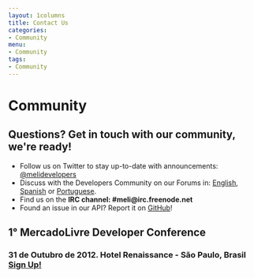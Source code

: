 ```yaml
---
layout: 1columns
title: Contact Us
categories: 
- Community
menu: 
- Community
tags: 
- Community
---
```


<h1>Community</h1>


## Questions? Get in touch with our community, we're ready!

<ul class="ch-list parameters">
<li>Follow us on Twitter to stay up-to-date with announcements: <a target="_blank" href="https://twitter.com/@melidevelopers">@melidevelopers</a></li>
<li>Discuss with the Developers Community on our Forums in: <a href="forums-en">English</a>, <a href="forums-sp">Spanish</a> or <a href="forums-pt">Portuguese</a>.</li>
<li>Find us on the <strong>IRC channel: #meli@irc.freenode.net</strong></li>
<li>Found an issue in our API? Report it on <a target="_blank" href="https://github.com/mercadolibre/api/issues">GitHub</a>!</li>
</ul>


## 1° MercadoLivre Developer Conference

<h3>31 de Outubro de 2012. Hotel Renaissance - São Paulo, Brasil <a href="http://devconf.mercadolibre.com/">Sign Up!</a></h3>


